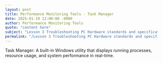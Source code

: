 ```yaml
---
layout: post
title: Performance Monitoring Tools - Task Manager
date: 2025-01-10 12:00:00 -0000
author: Performance Monitoring Tools
quote: "content here"
subject: "Lesson 3 Troubleshooting PC Hardware standards and specifications"
permalink: "/Lesson 3 Troubleshooting PC Hardware standards and specifications/Performance Monitoring Tools/Performance Monitoring Tools - Task Manager"
---
```


Task Manager: A built-in Windows utility that displays running processes, resource usage, and system performance in real-time.
